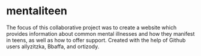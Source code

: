 # mentaliteen

The focus of this collaborative project was to create a website which provides information about common mental illnesses and how they manifest in teens, as well as how to offer support.
  Created with the help of Github users allyzitzka, Bbaffa, and ortizody.
